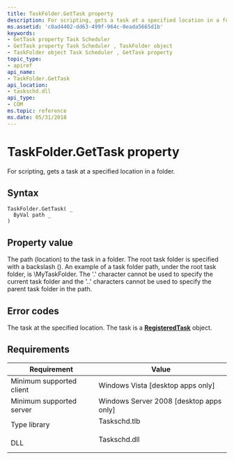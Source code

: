 ```yaml
---
title: TaskFolder.GetTask property
description: For scripting, gets a task at a specified location in a folder.
ms.assetid: 'c0ad4402-dd63-499f-964c-0eada5665d1b'
keywords:
- GetTask property Task Scheduler
- GetTask property Task Scheduler , TaskFolder object
- TaskFolder object Task Scheduler , GetTask property
topic_type:
- apiref
api_name:
- TaskFolder.GetTask
api_location:
- taskschd.dll
api_type:
- COM
ms.topic: reference
ms.date: 05/31/2018
---
```


# TaskFolder.GetTask property

For scripting, gets a task at a specified location in a folder.

## Syntax


```VB
TaskFolder.GetTask( _
  ByVal path _
)
```



## Property value

The path (location) to the task in a folder. The root task folder is specified with a backslash (\). An example of a task folder path, under the root task folder, is \\MyTaskFolder. The '.' character cannot be used to specify the current task folder and the '..' characters cannot be used to specify the parent task folder in the path.

## Error codes

The task at the specified location. The task is a [**RegisteredTask**](registeredtask.md) object.

## Requirements



| Requirement | Value |
|-------------------------------------|-----------------------------------------------------------------------------------------|
| Minimum supported client<br/> | Windows Vista \[desktop apps only\]<br/>                                          |
| Minimum supported server<br/> | Windows Server 2008 \[desktop apps only\]<br/>                                    |
| Type library<br/>             | <dl> <dt>Taskschd.tlb</dt> </dl> |
| DLL<br/>                      | <dl> <dt>Taskschd.dll</dt> </dl> |



 

 





